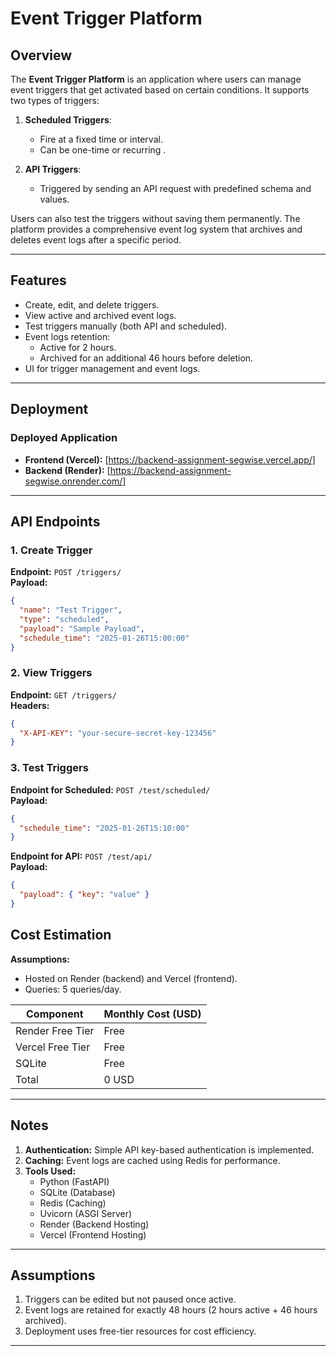 # Event Trigger Platform

## Overview
The **Event Trigger Platform** is an application where users can manage event triggers that get activated based on certain conditions. It supports two types of triggers:

1. **Scheduled Triggers**:  
   - Fire at a fixed time or interval.  
   - Can be one-time or recurring .  

2. **API Triggers**:  
   - Triggered by sending an API request with predefined schema and values.  

Users can also test the triggers without saving them permanently. The platform provides a comprehensive event log system that archives and deletes event logs after a specific period.

---

## Features

- Create, edit, and delete triggers.
- View active and archived event logs.
- Test triggers manually (both API and scheduled).
- Event logs retention:
  - Active for 2 hours.
  - Archived for an additional 46 hours before deletion.
- UI for trigger management and event logs.

---

## Deployment

### Deployed Application
- **Frontend (Vercel):** [https://backend-assignment-segwise.vercel.app/]
- **Backend (Render):** [https://backend-assignment-segwise.onrender.com/]

---

## API Endpoints

### 1. Create Trigger
**Endpoint:** `POST /triggers/`  
**Payload:**  
```json
{
  "name": "Test Trigger",
  "type": "scheduled",
  "payload": "Sample Payload",
  "schedule_time": "2025-01-26T15:00:00"
}
```

### 2. View Triggers
**Endpoint:** `GET /triggers/`  
**Headers:**  
```json
{
  "X-API-KEY": "your-secure-secret-key-123456"
}
```

### 3. Test Triggers
**Endpoint for Scheduled:** `POST /test/scheduled/`  
**Payload:**  
```json
{
  "schedule_time": "2025-01-26T15:10:00"
}
```

**Endpoint for API:** `POST /test/api/`  
**Payload:**  
```json
{
  "payload": { "key": "value" }
}
```


## Cost Estimation
**Assumptions:**
- Hosted on Render (backend) and Vercel (frontend).  
- Queries: 5 queries/day.  

| Component             | Monthly Cost (USD) |
|-----------------------|--------------------|
| Render Free Tier      | Free               |
| Vercel Free Tier      | Free               |
| SQLite                | Free               |
| Total                 | 0 USD              |

---

## Notes
1. **Authentication:** Simple API key-based authentication is implemented. 
2. **Caching:** Event logs are cached using Redis for performance.
3. **Tools Used:**
   - Python (FastAPI)
   - SQLite (Database)
   - Redis (Caching)
   - Uvicorn (ASGI Server)
   - Render (Backend Hosting)
   - Vercel (Frontend Hosting)

---

## Assumptions
1. Triggers can be edited but not paused once active.
2. Event logs are retained for exactly 48 hours (2 hours active + 46 hours archived).
3. Deployment uses free-tier resources for cost efficiency.

---
